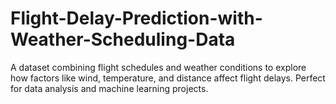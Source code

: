 # Flight-Delay-Prediction-with-Weather-Scheduling-Data
A dataset combining flight schedules and weather conditions to explore how factors like wind, temperature, and distance affect flight delays. Perfect for data analysis and machine learning projects.
